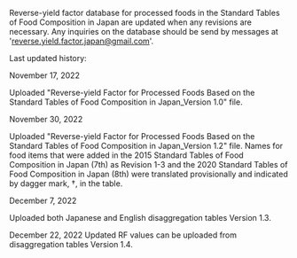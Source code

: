 Reverse-yield factor database for processed foods in the Standard Tables of Food Composition in Japan are updated when any revisions are necessary. Any inquiries on the database should be send by messages at 'reverse.yield.factor.japan@gmail.com'.



Last updated history:

November 17, 2022

Uploaded "Reverse-yield Factor for Processed Foods Based on the Standard Tables of Food Composition in Japan_Version 1.0" file.



November 30, 2022

Uploaded "Reverse-yield Factor for Processed Foods Based on the Standard Tables of Food Composition in Japan_Version 1.2" file. Names for food items that were added in the 2015 Standard Tables of Food Composition in Japan (7th) as Revision 1-3 and the 2020 Standard Tables of Food Composition in Japan (8th) were translated provisionally and indicated by dagger mark, †, in the table.



December 7, 2022

Uploaded both Japanese and English disaggregation tables Version 1.3.



December 22, 2022
Updated RF values can be uploaded from disaggregation tables Version 1.4.
